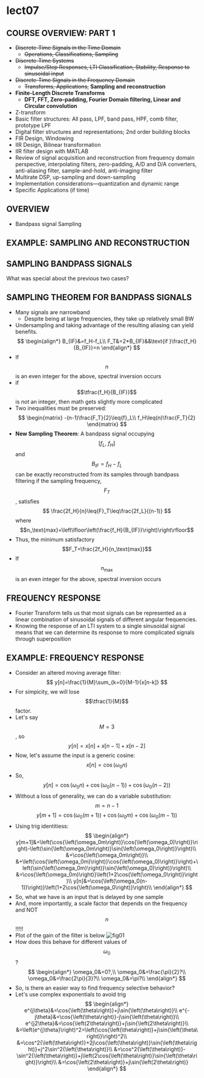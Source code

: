 # lect07

## COURSE OVERVIEW: PART 1
- ~~Discrete-Time Signals in the Time Domain~~
	- ~~Operations, Classifications, Sampling~~
- ~~Discrete-Time Systems~~
	- ~~Impulse/Step Responses, LTI Classification, Stability, Response to sinusoidal input~~
- ~~Discrete-Time Signals in the Frequency Domain~~
	- ~~Transforms, Applications,~~ __Sampling and reconstruction__
- __Finite-Length Discrete Transforms__
	- __DFT, FFT, Zero-padding, Fourier Domain filtering, Linear and Circular convolution__
- Z-transform
- Basic filter structures: All pass, LPF, band pass, HPF, comb filter, prototype LPF
- Digital filter structures and representations; 2nd order building blocks
- FIR Design, Windowing
- IIR Design, Bilinear transformation
- IIR filter design with MATLAB
- Review of signal acquisition and reconstruction from frequency domain perspective, interpolating filters, zero-padding, A/D and D/A converters, anti-aliasing filter, sample-and-hold, anti-imaging filter
- Multirate DSP, up-sampling and down-sampling
- Implementation considerations—quantization and dynamic range
- Specific Applications (if time)


## OVERVIEW
- Bandpass signal Sampling


## EXAMPLE: SAMPLING AND RECONSTRUCTION


## SAMPLING BANDPASS SIGNALS
What was special about the previous two cases?


## SAMPLING THEOREM FOR BANDPASS SIGNALS
- Many signals are narrowband
	- Despite being at large frequencies, they take up relatively small BW
- Undersampling and taking advantage of the resulting aliasing can yield benefits.
$$
\begin{align*}
B_{IF}&=f_H-f_L\\
F_T&=2*B_{IF}&&\text{if }\frac{f_H}{B_{IF}}=n
\end{align*}
$$
- If $$n$$ is an even integer for the above, spectral inversion occurs
- if $$\tfrac{f_H}{B_{IF}}$$ is *not* an integer, then math gets slightly more complicated
- Two inequalities must be preserved:
$$
\begin{matrix}
-(n-1)\frac{F_T}{2}\leq{f}_L\\
f_H\leq(n)\frac{F_T}{2}
\end{matrix}
$$
- __New Sampling Theorem__: A bandpass signal occupying $$\left[f_L,\:f_H\right]$$ and $$B_{IF}=f_H-f_L$$ can be exactly reconstructed from its samples through bandpass filtering if the sampling frequency, $$F_T$$, satisfies
$$
\frac{2f_H}{n}\leq{F}_T\leq\frac{2f_L}{(n-1)}
$$
where $$n_\text{max}=\left\lfloor\left(\frac{f_H}{B_{IF}}\right)\right\rfloor$$
- Thus, the minimum satisfactory $$F_T=\frac{2f_H}{n_\text{max}}$$
- If $$n_\text{max}$$ is an even integer for the above, spectral inversion occurs


## FREQUENCY RESPONSE
- Fourier Transform tells us that most signals can be represented as a linear combination of sinusoidal signals of different angular frequencies.
- Knowing the response of an LTI system to a single sinusoidal signal means that we can determine its response to more complicated signals through superposition


## EXAMPLE: FREQUENCY RESPONSE
- Consider an altered moving average filter:
$$
y[n]=\frac{1}{M}\sum_{k=0}{M-1}{x[n-k]}
$$
- For simpicity, we will lose $$\tfrac{1}{M}$$ factor.
- Let's say $$M=3$$, so
$$
y[n]=x[n]+x[n-1]+x[n-2]
$$
- Now, let's assume the input is a generic cosine:
$$
x[n]=\cos{\left(\omega_0n\right)}
$$
- So,
$$
y[n]=\cos{\left(\omega_0n\right)}+\cos{\left(\omega_0(n-1)\right)}+\cos{\left(\omega_0(n-2)\right)}
$$
- Without a loss of generality, we can do a variable substitution: $$m=n-1$$
$$
y[m+1]=\cos{\left(\omega_0(m+1)\right)}+\cos{\left(\omega_0m\right)}+\cos{\left(\omega_0(m-1)\right)}
$$
- Using trig identitiess:
$$
\begin{align*}
y[m+1]&=\left(\cos{\left(\omega_0m\right)}\cos{\left(\omega_0)\right)}\right)-\left(\sin{\left(\omega_0m\right)}\sin{\left(\omega_0\right)}\right)\\
&+\cos{\left(\omega_0m\right)}\\
&+\left(\cos{\left(\omega_0m)\right)}\cos{\left(\omega_0)\right)}\right)+\left(\sin{\left(\omega_0m)\right)}\sin{\left(\omega_0)\right)}\right)\\
&=\cos{\left(\omega_0m)\right)}\left(1+2\cos{\left(\omega_0\right)}\right)\\
y[n]&=\cos{\left(\omega_0(n-1))\right)}\left(1+2\cos{\left(\omega_0\right)}\right)\\
\end{align*}
$$
- So, what we have is an input that is delayed by one sample
- And, more importantly, a scale factor that depends on the frequency and NOT $$n$$!!!!!
- Plot of the gain of the filter is below
![fig01](ex07/ex07-fig01.png)
- How does this behave for different values of $$\omega_0$$?
$$
\begin{align*}
\omega_0&=0?,\\
\omega_0&=\frac{\pi}{2}?\\
\omega_0&=\frac{2\pi}{3}?\\
\omega_0&=\pi?\\
\end{align*}
$$
- So, is there an easier way to find frequency selective behavior?
- Let's use complex exponentials to avoid trig
$$
\begin{align*}
e^{j\theta}&=\cos{\left(\theta\right)}+j\sin{\left(\theta\right)}\\
e^{-j\theta}&=\cos{\left(\theta\right)}-j\sin{\left(\theta\right)}\\
e^{j2\theta}&=\cos{\left(2\theta\right)}+j\sin{\left(2\theta\right)}\\
&=\left(e^{j\theta}\right)^2=\left(\cos{\left(\theta\right)}+j\sin{\left(\theta\right)}\right)^2\\
&=\cos^2{\left(\theta\right)}+2j\cos{\left(\theta\right)}\sin{\left(\theta\right)}+j^2\sin^2{\left(\theta\right)}\\
&=\cos^2{\left(\theta\right)}-\sin^2{\left(\theta\right)}+j\left(2\cos{\left(\theta\right)}\sin{\left(\theta\right)}\right)\\
&=\cos{\left(2\theta\right)}+j\sin{\left(2\theta\right)}
\end{align*}
$$
